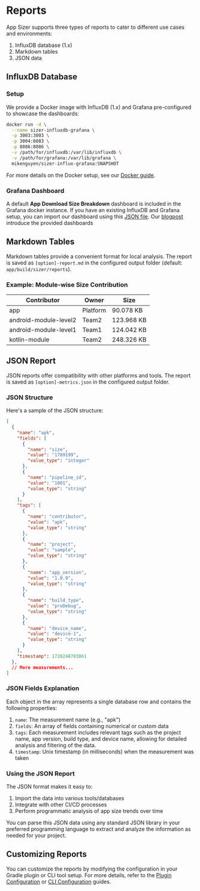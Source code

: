 # Reports

App Sizer supports three types of reports to cater to different use cases and environments:

1. InfluxDB database (1.x)
2. Markdown tables
3. JSON data

## InfluxDB Database

### Setup

We provide a Docker image with InfluxDB (1.x) and Grafana pre-configured to showcase the dashboards:

```sh
docker run -d \
  --name sizer-influxdb-grafana \
  -p 3003:3003 \
  -p 3004:8083 \
  -p 8086:8086 \
  -v /path/for/influxdb:/var/lib/influxdb \
  -v /path/for/grafana:/var/lib/grafana \
  mikenguyen/sizer-influx-grafana:SNAPSHOT
```

For more details on the Docker setup, see our [Docker guide][grafana_docker_doc].

### Grafana Dashboard

A default **App Download Size Breakdown** dashboard is included in the Grafana docker instance. If you have an existing InfluxDB and Grafana setup, you can import our dashboard using this [JSON file][json_dashboard_file].
Our [blogpost][blog_post]  introduce the provided dashboards

## Markdown Tables

Markdown tables provide a convenient format for local analysis. The report is saved as `[option]-report.md` in the configured output folder (default: `app/build/sizer/reports`).

### Example: Module-wise Size Contribution

| Contributor | Owner | Size | 
|-------------|-------|------|
| app | Platform | 90.078 KB | 
| android-module-level2 | Team2 | 123.968 KB | 
| android-module-level1 | Team1 | 124.042 KB | 
| kotlin-module | Team2 | 248.326 KB | 

## JSON Report

JSON reports offer compatibility with other platforms and tools. The report is saved as `[option]-metrics.json` in the configured output folder.

### JSON Structure

Here's a sample of the JSON structure:

```json
[
  {
    "name": "apk",
    "fields": [
      {
        "name": "size",
        "value": "1789199",
        "value_type": "integer"
      },
      {
        "name": "pipeline_id",
        "value": "1001",
        "value_type": "string"
      }
    ],
    "tags": [
      {
        "name": "contributor",
        "value": "apk",
        "value_type": "string"
      },
      {
        "name": "project",
        "value": "sample",
        "value_type": "string"
      },
      {
        "name": "app_version",
        "value": "1.0.9",
        "value_type": "string"
      },
      {
        "name": "build_type",
        "value": "proDebug",
        "value_type": "string"
      },
      {
        "name": "device_name",
        "value": "device-1",
        "value_type": "string"
      }
    ],
    "timestamp": 1720248703061
  },
  // More measurements...
]
```

### JSON Fields Explanation

Each object in the array represents a single database row and contains the following properties:

1. `name`: The measurement name (e.g., "apk")
2. `fields`: An array of fields containing numerical or custom data
3. `tags`: Each measurement includes relevant tags such as the project name, app version, build type, and device name, allowing for detailed analysis and filtering of the data.
4. `timestamp`: Unix timestamp (in milliseconds) when the measurement was taken

### Using the JSON Report

The JSON format makes it easy to:

1. Import the data into various tools/databases
2. Integrate with other CI/CD processes
3. Perform programmatic analysis of app size trends over time

You can parse this JSON data using any standard JSON library in your preferred programming language to extract and analyze the information as needed for your project.

## Customizing Reports

You can customize the reports by modifying the configuration in your Gradle plugin or CLI tool setup. For more details, refer to the [Plugin Configuration][plugin_doc] or [CLI Configuration][cli_doc] guides.

[grafana_docker_doc]: ./docker.md
[plugin_doc]: ./plugin.md
[cli_doc]: ./cli.md
[json_dashboard_file]: https://github.com/grab/app-sizer/blob/master/grafana/dashboard-to-import.json
[blog_post]: https://engineering.grab.com/project-bonsai



